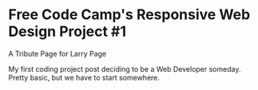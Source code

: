 # Free Code Camp's Responsive Web Design Project #1
A Tribute Page for Larry Page

My first coding project post deciding to be a Web Developer someday. Pretty basic, but we have to start somewhere.

